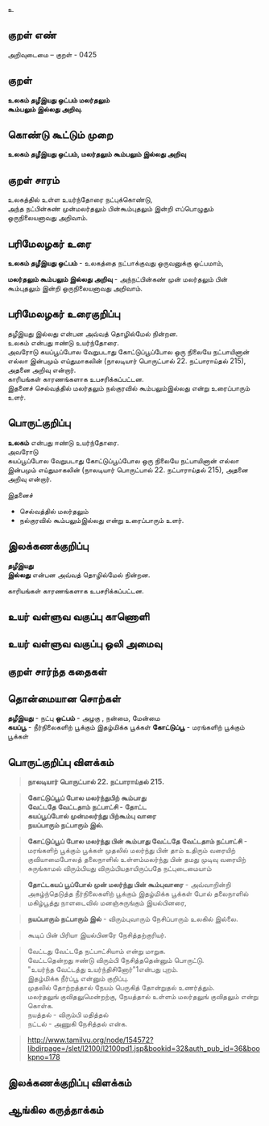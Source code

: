 உ

## குறள் எண் 

அறிவுடைமை – குறள் - 0425  

## குறள் 

**உலகம் தழீஇயது ஒட்பம் மலர்தலும்  
கூம்பலும் இல்லது அறிவு.**

## கொண்டு கூட்டும் முறை

**உலகம் தழீஇயது ஒட்பம், மலர்தலும் கூம்பலும் இல்லது அறிவு**

## குறள் சாரம் 

உலகத்தில் உள்ள உயர்ந்தோரை நட்புக்கொண்டு,  
அந்த நட்பின்கண் முன்மலர்தலும் பின்கூம்புதலும் இன்றி எப்பொழுதும் ஒருநிலையனாவது அறிவாம்.  
  
## பரிமேலழகர் உரை

**உலகம் தழீஇயது ஒட்பம்** - உலகத்தை நட்பாக்குவது ஒருவனுக்கு ஒட்பமாம்,  

**மலர்தலும் கூம்பலும் இல்லது அறிவு** - அந்நட்பின்கண் முன் மலர்தலும் பின் கூம்புதலும் இன்றி ஒருநிலையனாவது அறிவாம்.  
  
## பரிமேலழகர் உரைகுறிப்பு   

தழீஇயது இல்லது என்பன அவ்வத் தொழில்மேல் நின்றன.  
உலகம் என்பது ஈண்டு உயர்ந்தோரை.  
அவரோடு கயப்பூப்போல வேறுபடாது கோட்டுப்பூப்போல ஒரு நிலையே நட்பாயினான் எல்லா இன்பமும் எய்துமாகலின் (நாலடியார் பொருட்பால் 22. நட்பாராய்தல் 215), அதனை அறிவு என்றார்.  
காரியங்கள் காரணங்களாக உபசரிக்கப்பட்டன.  
இதனைச் செல்வத்தில் மலர்தலும் நல்குரவில் கூம்பலும்இல்லது என்று உரைப்பாரும் உளர்.    

## பொருட்குறிப்பு 

**உலகம்** என்பது ஈண்டு உயர்ந்தோரை.  
அவரோடு   
கயப்பூப்போல வேறுபடாது கோட்டுப்பூப்போல ஒரு நிலையே நட்பாயினான் எல்லா இன்பமும் எய்துமாகலின் (நாலடியார் பொருட்பால் 22. நட்பாராய்தல் 215), அதனை அறிவு என்றார்.  

இதனைச்  
* செல்வத்தில் மலர்தலும்  
* நல்குரவில் கூம்பலும்இல்லது என்று உரைப்பாரும் உளர்.  

## இலக்கணக்குறிப்பு  

**தழீஇயது**  
**இல்லது** என்பன அவ்வத் தொழில்மேல் நின்றன.  

காரியங்கள் காரணங்களாக உபசரிக்கப்பட்டன. 

## உயர் வள்ளுவ வகுப்பு காணொளி


## உயர் வள்ளுவ வகுப்பு ஒலி அமைவு 

 
## குறள் சார்ந்த கதைகள் 


## தொன்மையான சொற்கள்

**தழீஇயது** - நட்பு
**ஒட்பம்** -   அழகு , நன்மை, மேன்மை   
**கயப்பூ** -  நீர்நிலைகளிற் பூக்கும் இதழ்மிக்க பூக்கள்
**கோட்டுப்பூ** -  மரங்களிற் பூக்கும் பூக்கள் 

## பொருட்குறிப்பு விளக்கம்

>**நாலடியார் பொருட்பால் 22. நட்பாராய்தல் 215.**  

>**கோட்டுப்பூப் போல மலர்ந்துபிற் கூம்பாது  
>வேட்டதே வேட்டதாம் நட்பாட்சி - தோட்ட  
>கயப்பூப்போல் முன்மலர்ந்து பிற்கூம்பு வாரை  
>நயப்பாரும் நட்பாரும் இல்.**

>**கோட்டுப்பூப் போல மலர்ந்து பின் கூம்பாது வேட்டதே வேட்டதாம் நட்பாட்சி** - மரங்களிற் பூக்கும் பூக்கள் முதலில் மலர்ந்து பின் தாம் உதிரும் வரையிற் குவியாமைபோலத் தலைநாளில் உள்ளம்மலர்ந்து பின் தமது முடிவு வரையிற் சுருங்காமல் விரும்பியது விரும்பியதாயிருப்பதே நட்புடைமையாம்  

>**தோட்டகயப் பூப்போல் முன் மலர்ந்து பின் கூம்புவாரை** - அவ்வாறின்றி அகழ்ந்தெடுத்த நீர்நிலைகளிற் பூக்கும் இதழ்மிக்க பூக்கள் போல் தலைநாளில் மகிழ்பூத்து நாளடைவில் மனஞ்சுருங்கும் இயல்பினரை,  

>**நயப்பாரும் நட்பாரும் இல்** - விரும்புவாரும் நேசிப்பாரும் உலகில் இல்லை.

>கூடிப் பின் பிரியா இயல்பினரே நேசித்தற்குரியர்.

>வேட்டது வேட்டதே நட்பாட்சியாம் என்று மாறுக.  
>வேட்டதென்றது ஈண்டு விரும்பி நேசித்ததென்னும் பொருட்டு.  
>"உயர்ந்த வேட்டத்து உயர்ந்திசினோர்"1என்பது புறம்.  
>இதழ்மிக்க நீர்ப்பூ என்னும் குறிப்பு.  
>முதலில் தோற்றத்தால் நேயம் பெருகித் தோன்றுதல் உணர்த்தும்.  
>மலர்தலுங் குவிதலுமென்றற்கு, நேயத்தால் உள்ளம் மலர்தலுங் குவிதலும் என்று கொள்க.  
>நயத்தல் - விரும்பி மதித்தல்  
>நட்டல் - அணுகி நேசித்தல் என்க.

>http://www.tamilvu.org/node/154572?libdirpage=/slet/l2100/l2100pd1.jsp&bookid=32&auth_pub_id=36&bookpno=178   

## இலக்கணக்குறிப்பு விளக்கம்


## ஆங்கில கருத்தாக்கம் 


